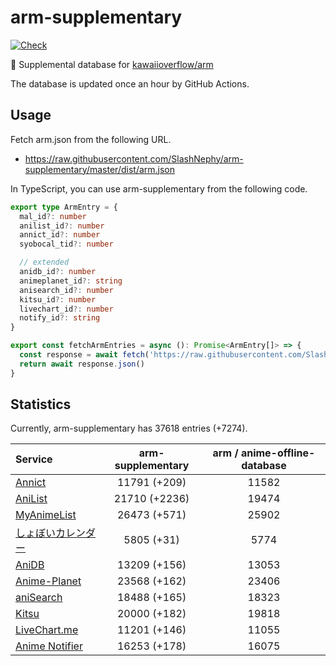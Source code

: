 # arm-supplementary

[![Check](https://github.com/SlashNephy/arm-supplementary/actions/workflows/check-node.yml/badge.svg)](https://github.com/SlashNephy/arm-supplementary/actions/workflows/check-node.yml)

💊 Supplemental database for [kawaiioverflow/arm](https://github.com/kawaiioverflow/arm)

The database is updated once an hour by GitHub Actions.

## Usage

Fetch arm.json from the following URL.

- https://raw.githubusercontent.com/SlashNephy/arm-supplementary/master/dist/arm.json

In TypeScript, you can use arm-supplementary from the following code.

```TypeScript
export type ArmEntry = {
  mal_id?: number
  anilist_id?: number
  annict_id?: number
  syobocal_tid?: number

  // extended
  anidb_id?: number
  animeplanet_id?: string
  anisearch_id?: number
  kitsu_id?: number
  livechart_id?: number
  notify_id?: string
}

export const fetchArmEntries = async (): Promise<ArmEntry[]> => {
  const response = await fetch('https://raw.githubusercontent.com/SlashNephy/arm-supplementary/master/dist/arm.json')
  return await response.json()
}
```

## Statistics

Currently, arm-supplementary has 37618 entries (+7274).

| Service                                     | arm-supplementary | arm / anime-offline-database |
| :------------------------------------------ | :---------------: | :--------------------------: |
| [Annict](https://annict.com)                |   11791 (+209)    |            11582             |
| [AniList](https://anilist.co)               |   21710 (+2236)   |            19474             |
| [MyAnimeList](https://myanimelist.net)      |   26473 (+571)    |            25902             |
| [しょぼいカレンダー](https://cal.syoboi.jp) |    5805 (+31)     |             5774             |
| [AniDB](https://anidb.net)                  |   13209 (+156)    |            13053             |
| [Anime-Planet](https://anime-planet.com)    |   23568 (+162)    |            23406             |
| [aniSearch](https://anisearch.com)          |   18488 (+165)    |            18323             |
| [Kitsu](https://kitsu.io)                   |   20000 (+182)    |            19818             |
| [LiveChart.me](https://livechart.me)        |   11201 (+146)    |            11055             |
| [Anime Notifier](https://notify.moe)        |   16253 (+178)    |            16075             |
